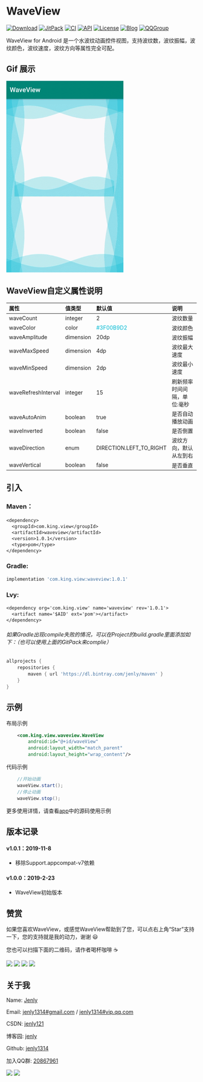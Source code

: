 # WaveView

[![Download](https://img.shields.io/badge/download-App-blue.svg)](https://raw.githubusercontent.com/jenly1314/WaveView/master/app/release/app-release.apk)
[![JitPack](https://jitpack.io/v/jenly1314/WaveView.svg)](https://jitpack.io/#jenly1314/WaveView)
[![CI](https://travis-ci.org/jenly1314/WaveView.svg?branch=master)](https://travis-ci.org/jenly1314/WaveView)
[![API](https://img.shields.io/badge/API-16%2B-blue.svg?style=flat)](https://android-arsenal.com/api?level=16)
[![License](https://img.shields.io/badge/license-MIT-blue.svg)](https://opensource.org/licenses/mit-license.php)
[![Blog](https://img.shields.io/badge/blog-Jenly-9933CC.svg)](https://jenly1314.github.io/)
[![QQGroup](https://img.shields.io/badge/QQGroup-20867961-blue.svg)](http://shang.qq.com/wpa/qunwpa?idkey=8fcc6a2f88552ea44b1411582c94fd124f7bb3ec227e2a400dbbfaad3dc2f5ad)

WaveView for Android 是一个水波纹动画控件视图，支持波纹数，波纹振幅，波纹颜色，波纹速度，波纹方向等属性完全可配。

## Gif 展示
![Image](GIF.gif)


## WaveView自定义属性说明
| 属性 | 值类型 | 默认值 | 说明 |
| :------| :------ | :------ | :------ |
| waveCount | integer |2| 波纹数量 |
| waveColor | color |<font color=#00B9D2>#3F00B9D2</font>| 波纹颜色 |
| waveAmplitude | dimension | 20dp | 波纹振幅 |
| waveMaxSpeed | dimension | 4dp | 波纹最大速度 |
| waveMinSpeed | dimension | 2dp | 波纹最小速度 |
| waveRefreshInterval | integer | 15 | 刷新频率时间间隔，单位:毫秒 |
| waveAutoAnim | boolean | true | 是否自动播放动画 |
| waveInverted | boolean | false | 是否倒置 |
| waveDirection | enum | DIRECTION.LEFT_TO_RIGHT | 波纹方向，默认从左到右 |
| waveVertical | boolean | false | 是否垂直 |



## 引入

### Maven：
```maven
<dependency>
  <groupId>com.king.view</groupId>
  <artifactId>waveview</artifactId>
  <version>1.0.1</version>
  <type>pom</type>
</dependency>
```
### Gradle:
```gradle
implementation 'com.king.view:waveview:1.0.1'
```

### Lvy:
```lvy
<dependency org='com.king.view' name='waveview' rev='1.0.1'>
  <artifact name='$AID' ext='pom'></artifact>
</dependency>
```

###### 如果Gradle出现compile失败的情况，可以在Project的build.gradle里面添加如下：（也可以使用上面的GitPack来complie）
```gradle
allprojects {
    repositories {
        maven { url 'https://dl.bintray.com/jenly/maven' }
    }
}
```

## 示例

布局示例
```Xml
    <com.king.view.waveview.WaveView
        android:id="@+id/waveView"
        android:layout_width="match_parent"
        android:layout_height="wrap_content"/>
```

代码示例
```Java
    //开始动画
    waveView.start();
    //停止动画
    waveView.stop();

```

更多使用详情，请查看[app](app)中的源码使用示例

## 版本记录

#### v1.0.1：2019-11-8
* 移除Support.appcompat-v7依赖

#### v1.0.0：2019-2-23
*  WaveView初始版本

## 赞赏
如果您喜欢WaveView，或感觉WaveView帮助到了您，可以点右上角“Star”支持一下，您的支持就是我的动力，谢谢 :smiley:<p>
您也可以扫描下面的二维码，请作者喝杯咖啡 :coffee:
    <div>
        <img src="https://jenly1314.github.io/image/pay/wxpay.png" width="280" heght="350">
        <img src="https://jenly1314.github.io/image/pay/alipay.png" width="280" heght="350">
        <img src="https://jenly1314.github.io/image/pay/qqpay.png" width="280" heght="350">
        <img src="https://jenly1314.github.io/image/alipay_red_envelopes.jpg" width="233" heght="350">
    </div>

## 关于我
   Name: <a title="关于作者" href="https://about.me/jenly1314" target="_blank">Jenly</a>

   Email: <a title="欢迎邮件与我交流" href="mailto:jenly1314@gmail.com" target="_blank">jenly1314#gmail.com</a> / <a title="给我发邮件" href="mailto:jenly1314@vip.qq.com" target="_blank">jenly1314#vip.qq.com</a>

   CSDN: <a title="CSDN博客" href="http://blog.csdn.net/jenly121" target="_blank">jenly121</a>

   博客园: <a title="博客园" href="https://www.cnblogs.com/jenly" target="_blank">jenly</a>

   Github: <a title="Github开源项目" href="https://github.com/jenly1314" target="_blank">jenly1314</a>

   加入QQ群: <a title="点击加入QQ群" href="http://shang.qq.com/wpa/qunwpa?idkey=8fcc6a2f88552ea44b1411582c94fd124f7bb3ec227e2a400dbbfaad3dc2f5ad" target="_blank">20867961</a>
   <div>
       <img src="https://jenly1314.github.io/image/jenly666.png">
       <img src="https://jenly1314.github.io/image/qqgourp.png">
   </div>

